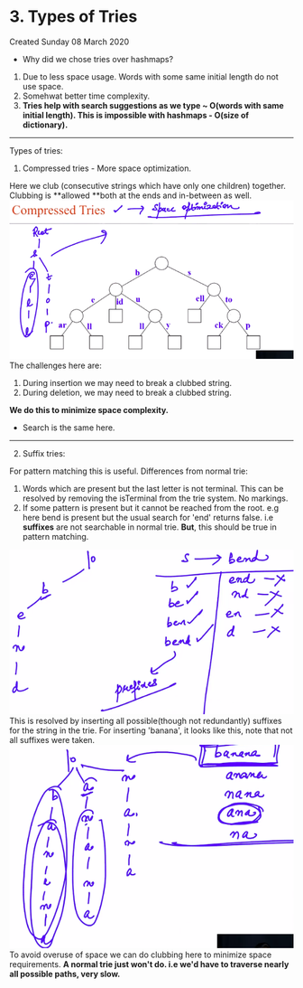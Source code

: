 # 3. Types of Tries

Created Sunday 08 March 2020

- Why did we chose tries over hashmaps?
1. Due to less space usage. Words with some same initial length do not use space.
2. Somehwat better time complexity.
3. **Tries help with search suggestions as we type ~ O(words with same initial length). This is impossible with hashmaps - O(size of dictionary).**

---

Types of tries:

1. Compressed tries - More space optimization.

Here we club (consecutive strings which have only one children) together. Clubbing is **allowed **both at the ends and in-between as well.
![](../../../../../../../assets/0_index-image-1-c5cb72a3.png)
The challenges here are:

1. During insertion we may need to break a clubbed string.
2. During deletion, we may need to break a clubbed string.

**We do this to minimize space complexity.**

- Search is the same here.

---

2. Suffix tries:

For pattern matching this is useful.
Differences from normal trie:

1. Words which are present but the last letter is not terminal. This can be resolved by removing the isTerminal from the trie system. No markings.
2. If some pattern is present but it cannot be reached from the root. e.g here bend is present but the usual search for 'end' returns false. i.e **suffixes** are not searchable in normal trie. **But**, this should be true in pattern matching.

![](../../../../../../../assets/0_index-image-2-c5cb72a3.png)
This is resolved by inserting all possible(though not redundantly) suffixes for the string in the trie. For inserting 'banana', it looks like this, note that not all suffixes were taken.
![](../../../../../../../assets/0_index-image-3-c5cb72a3.png)
To avoid overuse of space we can do clubbing here to minimize space requirements.
**A normal trie just won't do. i.e we'd have to traverse nearly all possible paths, very slow.**
